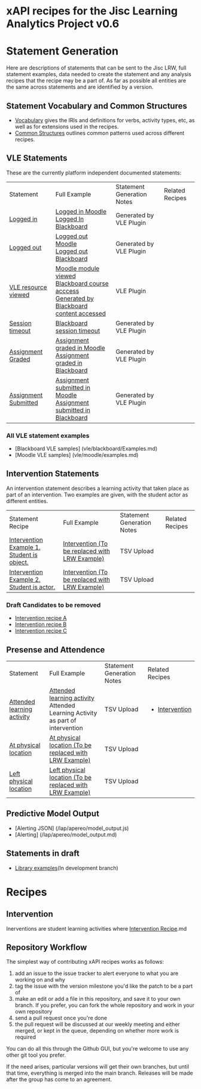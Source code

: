 # xAPI recipes for the Jisc Learning Analytics Project v0.6

# Statement Generation
Here are descriptions of statements that can be sent to the Jisc LRW, full statement examples, data needed to create the statement and any analysis recipes that the recipe may be a part of.  As far as possible all entities are the same across statements and are identified by a version.

## Statement Vocabulary and Common Structures

* [Vocabulary](vocabulary.md) gives the IRIs and definitions for verbs, activity types, etc, as well as for extensions used in the recipes.
* [Common Structures](common_structures.md) outlines common patterns used across different recipes.


## VLE Statements

These are the currently platform independent documented statements:

<table>
<tr><td>Statement</td><td>Full Example</td><td>Statement Generation Notes</td><td>Related Recipes</td></tr>
<tr><td> <a href = "recipes/login.md">Logged in</a></td><td> <a href = "vle/moodle/login.js">Logged in Moodle </a> <br/><a href = "vle/blackboard/loggedin.json"> Logged In Blackboard   </a>   </td><td>Generated by VLE Plugin                </td><td>           </td></tr>                                                           
<tr><td> <a href = "recipes/logout.md>Logged out">Logged out</a></td><td> <a href = "vle/moodle/logout.js">Logged out Moodle </a>  <br/> <a href = "vle/blackboard/loggedout.json"> Logged out Blackboard   </a>    </td><td>Generated by VLE Plugin                </td><td>           </td></tr>    
<tr><td> <a href = "recipes/Module-View.md">VLE resource viewed   </a></td><td><a href = "vle/moodle/moduleview.js">Moodle module viewed </a> <br/> <a href = "vle/blackboard/course_access.json"> Blackboard course acccess  </a> <br/> <a href="vle/blackboard/course_content_access.json">Generated by Blackboard content accessed</a>     </td><td>VLE Plugin                </td><td>           </td></tr>    
<tr><td> <a href = "recipes/Session-timeout.md">Session timeout   </a></td><td><a href = "vle/blackboard/session_timeout.json">Blackboard session timeout </a>    </td><td>Generated by VLE Plugin                </td><td>           </td></tr>    
<tr><td><a href =  "recipes/assignment-graded.md">Assignment Graded   </a></td><td> <a href = "vle/moodle/asssignment_graded.json">Assignment graded in Moodle</a><br/> <a href="vle/blackboard/asssignment_graded.json">Assignment graded in Blackboard </a>   </td><td>Generated by VLE Plugin                </td><td>           </td></tr>    
<tr><td><a href =  "recipes/assignment-submitted.md">Assignment Submitted  </a></td><td><a href = "vle/moodle/assignment_submitted.json">Assignment submitted in Moodle</a><br/> <a href="vle/blackboard/assignment_submitted.json">Assignment submitted in Blackboard</a>   </td><td>Generated by VLE Plugin                </td><td>           </td></tr>    
</table>

### All VLE statement examples
* [Blackboard VLE samples] (vle/blackboard/Examples.md)
* [Moodle VLE samples] (vle/moodle/examples.md)

## Intervention Statements
An intervention statement describes a learning activity that taken place as part of an intervention. Two examples are given, with the student actor as different entities.

<table>
<tr><td>Statement Recipe</td><td>Full Example</td><td>Statement Generation Notes</td><td>Related Recipes</td></tr>
<tr><td> <a href = "recipes/intervention/intervention.md">Intervention Example 1. Student is object.</a></td><td> <a href = "recipes/intervention/intervention.md#example">Intervention (To be replaced with LRW Example) </a> </td><td>TSV Upload                </td><td>           </td></tr>      

<tr><td> <a href = "recipes/intervention/intervention_student.md">Intervention Example 2. Student is actor.</a></td><td> <a href = "recipes/intervention/intervention_student.md#example"> Intervention (To be replaced with LRW Example) </a>    </td><td>TSV Upload                </td><td>           </td></tr>    
</table>

### Draft Candidates to be removed
* [Intervention recipe A](recipes/intervention/intervention_candidate_a.md)
* [Intervention recipe B](recipes/intervention/intervention_candidate_b.md)
* [Intervention recipe C](recipes/intervention/intervention_candidate_c.md)

## Presense and Attendence
<table>
<tr><td>Statement </td>   <td>Full Example</td>   <td>Statement Generation Notes</td><td>Related Recipes</td></tr>
<tr><td> <a href = "recipes/attendance.md">Attended learning activity </a></td><td><a href = "recipes/attendance.md#example">Attended learning activity</a><br/>Attended Learning Activity as part of intervention  </td><td>TSV Upload                </td><td><ul><li><a href="#intervention">Intervention</a></li></ul>           </td></tr>    
<tr><td> <a href = "recipes/physical_presence/physical_presence.md">At physical location</a> </td><td><a href = "recipes/physical_presence/physical_presence.md#example">At physical location (To be replaced with LRW Example)</a> </td>  <td>TSV Upload                </td><td>           </td></tr>    
<tr><td> <a href = "recipes/physical_presence/physical_presence_leaving.md">Left physical location </a></td><td> <a href = "recipes/physical_presence/physical_presence_leaving.md#example">Left physical location (To be replaced with LRW Example) </a></td><td>TSV Upload                </td><td>           </td></tr>    
</table>


## Predictive Model Output
* [Alerting JSON] (/lap/apereo/model_output.js)
* [Alerting] (/lap/apereo/model_output.md)

## Statements in draft
* [Library examples](https://github.com/jiscdev/xapi/tree/ds10-recipedev)(In development branch)

# Recipes

## Intervention
Inerventions are student learning activities where
[Intervention Recipe](Intervention).md



## Repository Workflow
The simplest way of contributing xAPI recipes works as follows:

1. add an issue to the issue tracker to alert everyone to what you are working on and why
2. tag the issue with the version milestone you'd like the patch to be a part of
3. make an edit or add a file in this repository, and save it to your own branch. If you prefer, you can fork the whole repository and work in your own repository
4. send a pull request once you're done
5. the pull request will be discussed at our weekly meeting and either merged, or kept in the queue, depending on whether more work is required

You can do all this through the Github GUI, but you're welcome to use any other git tool you prefer.

If the need arises, particular versions will get their own branches, but until that time, everything is merged into the main branch. Releases will be made after the group has come to an agreement.

